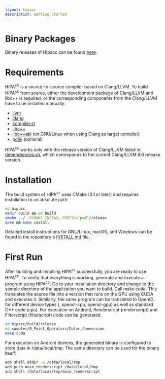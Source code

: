 ```yaml
---
layout: hipacc
description: Getting Started
---
```


# Binary Packages

Binary releases of Hipacc can be found [here](https://github.com/hipacc/hipacc/releases).


# Requirements

HIPA<sup>cc</sup> is a source-to-source compiler based on Clang/LLVM. To build HIPA<sup>cc</sup> from source, either the development package of Clang/LLVM and libc++ is required, or the corresponding components from the Clang/LLVM have to be installed manually:

* [llvm](https://llvm.org)
* [clang](https://clang.llvm.org)
* [compiler-rt](https://compiler-rt.llvm.org)
* [libc++](https://libcxx.llvm.org)
* [libc++abi](https://libcxxabi.llvm.org) (on GNU/Linux when using Clang as target compiler)
* [polly](https://polly.llvm.org) (optional)

HIPA<sup>cc</sup> works only with the release version of Clang/LLVM listed in [dependencies.sh](https://github.com/hipacc/hipacc/blob/master/dependencies.sh), which corresponds to the current Clang/LLVM 6.0 release version.


# Installation

The build system of HIPA<sup>cc</sup> uses CMake (3.1 or later) and requires installation to an absolute path:
```bash
cd hipacc
mkdir build && cd build
cmake ../ -DCMAKE_INSTALL_PREFIX=`pwd`/release
make && make install
```

Detailed install instructions for GNU/Linux, macOS, and Windows can be found in the repository's [INSTALL.md](https://github.com/hipacc/hipacc/blob/master/INSTALL.md) file.


# First Run

After building and installing HIPA<sup>cc</sup> successfully, you are ready to use HIPA<sup>cc</sup>. To verify that everything is working, generate and execute a program using HIPA<sup>cc</sup>. Go to your installation directory and change to the sample directory of the application you want to build. Call make cuda. This translates the source file into a version that runs on the GPU using CUDA and executes it. Similarly, the same program can be translated to OpenCL for different device types (, opencl-cpu, opencl-gpu) as well as standard C++ code (cpu). For execution on Android, Renderscript (renderscript) and Filterscript (filterscript) code can be generated.
```bash
cd hipacc/build/release
cd samples/0_Point_Operators/Color_Conversion
make cuda
```

For execution on Android devices, the generated binary is configured to store data in /data/local/tmp. The same directory can be used for the binary itself:
```bash
adb shell mkdir -p /data/local/tmp
adb push main_renderscript /data/local/tmp
adb shell /data/local/tmp/main_renderscript
```
